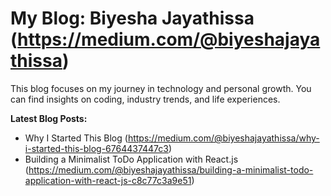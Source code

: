 # My Blog: Biyesha Jayathissa (https://medium.com/@biyeshajayathissa)

This blog focuses on my journey in technology and personal growth. You can find insights on coding, industry trends, and life experiences.

**Latest Blog Posts:**
- Why I Started This Blog (https://medium.com/@biyeshajayathissa/why-i-started-this-blog-6764437447c3)
- Building a Minimalist ToDo Application with React.js (https://medium.com/@biyeshajayathissa/building-a-minimalist-todo-application-with-react-js-c8c77c3a9e51)

